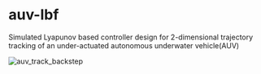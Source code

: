 # auv-lbf
Simulated Lyapunov based controller design for 2-dimensional trajectory tracking of an under-actuated autonomous underwater vehicle(AUV)

![auv_track_backstep](https://user-images.githubusercontent.com/50331892/95249462-54dda480-0836-11eb-9523-33b0f5cee390.png)
 
